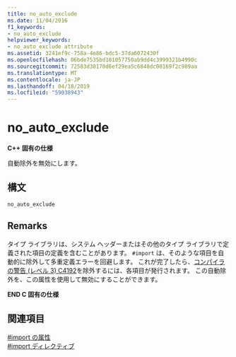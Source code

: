 ```yaml
---
title: no_auto_exclude
ms.date: 11/04/2016
f1_keywords:
- no_auto_exclude
helpviewer_keywords:
- no_auto_exclude attribute
ms.assetid: 3241ef9c-758a-4e86-bdc5-37da6072430f
ms.openlocfilehash: 06bde7535bd181057750ab9dd4c3999321b4990c
ms.sourcegitcommit: 72583d30170d6ef29ea5c6848dc00169f2c909aa
ms.translationtype: MT
ms.contentlocale: ja-JP
ms.lasthandoff: 04/18/2019
ms.locfileid: "59038943"
---
```

# <a name="noautoexclude"></a>no_auto_exclude
**C++ 固有の仕様**

自動除外を無効にします。

## <a name="syntax"></a>構文

```
no_auto_exclude
```

## <a name="remarks"></a>Remarks

タイプ ライブラリは、システム ヘッダーまたはその他のタイプ ライブラリで定義された項目の定義を含むことがあります。 `#import` は、そのような項目を自動的に除外して多重定義エラーを回避します。 これが完了したら、[コンパイラの警告 (レベル 3) C4192](../error-messages/compiler-warnings/compiler-warning-level-3-c4192.md)を除外するには、各項目が発行されます。 この自動除外を、この属性を使用して無効にすることができます。

**END C 固有の仕様**

## <a name="see-also"></a>関連項目

[#import の属性](../preprocessor/hash-import-attributes-cpp.md)<br/>
[#import ディレクティブ](../preprocessor/hash-import-directive-cpp.md)